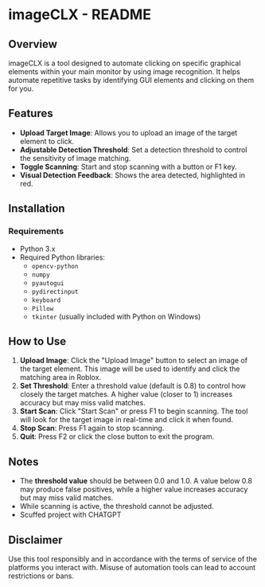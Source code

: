 # imageCLX - README

## Overview

imageCLX is a tool designed to automate clicking on specific graphical elements within your main monitor by using image recognition. It helps automate repetitive tasks by identifying GUI elements and clicking on them for you.

## Features

- **Upload Target Image**: Allows you to upload an image of the target element to click.
- **Adjustable Detection Threshold**: Set a detection threshold to control the sensitivity of image matching.
- **Toggle Scanning**: Start and stop scanning with a button or F1 key.
- **Visual Detection Feedback**: Shows the area detected, highlighted in red.

## Installation

### Requirements

- Python 3.x
- Required Python libraries:
  - `opencv-python`
  - `numpy`
  - `pyautogui`
  - `pydirectinput`
  - `keyboard`
  - `Pillow`
  - `tkinter` (usually included with Python on Windows)

## How to Use

1. **Upload Image**: Click the "Upload Image" button to select an image of the target element. This image will be used to identify and click the matching area in Roblox.
2. **Set Threshold**: Enter a threshold value (default is 0.8) to control how closely the target matches. A higher value (closer to 1) increases accuracy but may miss valid matches.
3. **Start Scan**: Click "Start Scan" or press F1 to begin scanning. The tool will look for the target image in real-time and click it when found.
4. **Stop Scan**: Press F1 again to stop scanning.
5. **Quit**: Press F2 or click the close button to exit the program.

## Notes

- The **threshold value** should be between 0.0 and 1.0. A value below 0.8 may produce false positives, while a higher value increases accuracy but may miss valid matches.
- While scanning is active, the threshold cannot be adjusted.
- Scuffed project with CHATGPT

## Disclaimer

Use this tool responsibly and in accordance with the terms of service of the platforms you interact with. Misuse of automation tools can lead to account restrictions or bans.
